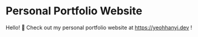 # Personal Portfolio Website

Hello! 👋 Check out my personal portfolio website at https://yeohhanyi.dev !
